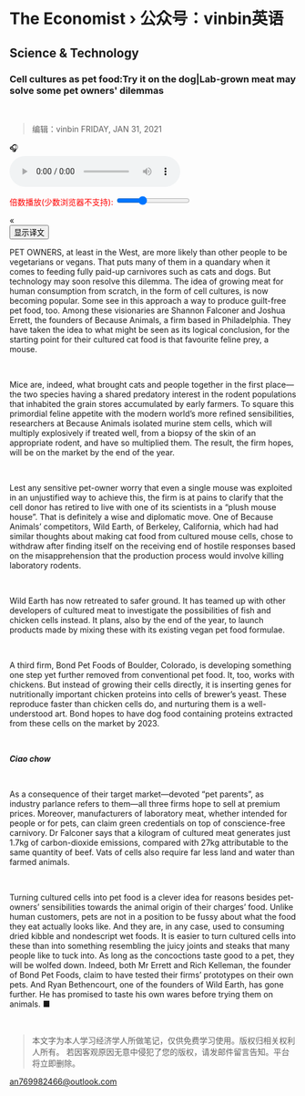 # The Economist › 公众号：vinbin英语

## Science & Technology

### Cell cultures as pet food:Try it on the dog|Lab-grown meat may solve some pet owners' dilemmas
<div id="dv0" style="display:none">实验室培育的肉类也许能解决一些宠物主人的尴尬处境</div><br/>

> 编辑：vinbin FRIDAY, JAN 31, 2021

<link rel="stylesheet" href="float.css">

<div class="fix-box" id="Moveout"  onmouseover="Moveoutsover()" onmouseout="MoveoutSout()">
<div>🎧</div>
<div class="contenter" id="content">
<audio id="my-audio-stream" controlsList="nodownload fullscreen" oncontextmenu="return false" preload="auto" controls>
<source src="https://res.wx.qq.com/voice/getvoice?mediaid=MzI5MTIxMjM5MV81MDQwMDg4Njc=" type="audio/mpeg" >
您的浏览器不支持 audio 元素。
</audio>
        <p class="controls" style="color:red;">
            <label>倍数播放(少数浏览器不支持): <input type="range" step="0.1" min="0.5" max="2" value="1" id="rateSlider"></label> <span id="rateOutput" aria-live="polite"></span>
        </p>
</div>
</div>

<div class="fix-box2" id="Moveouts"  onmouseover="Moveoutsover()" onmouseout="MoveoutSout()">
<div>«</div>
<div id="contentes"></div> </div>

<div id="readcopy"></div>
<div id="showresult"></div>


<input type="button" value="显示译文" id="btn">


PET OWNERS, at least in the West, are more likely than other people to be vegetarians or vegans. That puts many of them in a quandary when it comes to feeding fully paid-up carnivores such as cats and dogs. But technology may soon resolve this dilemma. The idea of growing meat for human consumption from scratch, in the form of cell cultures, is now becoming popular. Some see in this approach a way to produce guilt-free pet food, too. Among these visionaries are Shannon Falconer and Joshua Errett, the founders of Because Animals, a firm based in Philadelphia. They have taken the idea to what might be seen as its logical conclusion, for the starting point for their cultured cat food is that favourite feline prey, a mouse.

<div id="dv1" style="display:none">待完成</div><br/>

Mice are, indeed, what brought cats and people together in the first place—the two species having a shared predatory interest in the rodent populations that inhabited the grain stores accumulated by early farmers. To square this primordial feline appetite with the modern world’s more refined sensibilities, researchers at Because Animals isolated murine stem cells, which will multiply explosively if treated well, from a biopsy of the skin of an appropriate rodent, and have so multiplied them. The result, the firm hopes, will be on the market by the end of the year.

<div id="dv2" style="display:none">待完成</div><br/>

Lest any sensitive pet-owner worry that even a single mouse was exploited in an unjustified way to achieve this, the firm is at pains to clarify that the cell donor has retired to live with one of its scientists in a “plush mouse house”. That is definitely a wise and diplomatic move. One of Because Animals’ competitors, Wild Earth, of Berkeley, California, which had had similar thoughts about making cat food from cultured mouse cells, chose to withdraw after finding itself on the receiving end of hostile responses based on the misapprehension that the production process would involve killing laboratory rodents.

<div id="dv3" style="display:none">待完成</div><br/>

Wild Earth has now retreated to safer ground. It has teamed up with other developers of cultured meat to investigate the possibilities of fish and chicken cells instead. It plans, also by the end of the year, to launch products made by mixing these with its existing vegan pet food formulae.

<div id="dv4" style="display:none">待完成</div><br/>

A third firm, Bond Pet Foods of Boulder, Colorado, is developing something one step yet further removed from conventional pet food. It, too, works with chickens. But instead of growing their cells directly, it is inserting genes for nutritionally important chicken proteins into cells of brewer’s yeast. These reproduce faster than chicken cells do, and nurturing them is a well-understood art. Bond hopes to have dog food containing proteins extracted from these cells on the market by 2023.

<div id="dv5" style="display:none">待完成</div><br/>

***Ciao chow***
<div id="dv6" style="display:none">待完成</div><br/>

As a consequence of their target market—devoted “pet parents”, as industry parlance refers to them—all three firms hope to sell at premium prices. Moreover, manufacturers of laboratory meat, whether intended for people or for pets, can claim green credentials on top of conscience-free carnivory. Dr Falconer says that a kilogram of cultured meat generates just 1.7kg of carbon-dioxide emissions, compared with 27kg attributable to the same quantity of beef. Vats of cells also require far less land and water than farmed animals.

<div id="dv7" style="display:none">待完成</div><br/>

Turning cultured cells into pet food is a clever idea for reasons besides pet-owners’ sensibilities towards the animal origin of their charges’ food. Unlike human customers, pets are not in a position to be fussy about what the food they eat actually looks like. And they are, in any case, used to consuming dried kibble and nondescript wet foods. It is easier to turn cultured cells into these than into something resembling the juicy joints and steaks that many people like to tuck into. As long as the concoctions taste good to a pet, they will be wolfed down. Indeed, both Mr Errett and Rich Kelleman, the founder of Bond Pet Foods, claim to have tested their firms’ prototypes on their own pets. And Ryan Bethencourt, one of the founders of Wild Earth, has gone further. He has promised to taste his own wares before trying them on animals. ■

<div id="dv8" style="display:none">待完成</div><br/>

   <script src="translatedtext.js"></script>
  <script src='http://yingyujiaoshou.github.io/webdevelop/ap/readcopy.js'></script>
   
 <script src="http://yingyujiaoshou.github.io/webdevelop/ap/copytrans.js"></script>
 <script src="audio.js"></script>

> 本文字为本人学习经济学人所做笔记，仅供免费学习使用。版权归相关权利人所有。 若因客观原因无意中侵犯了您的版权，请发邮件留言告知。平台将立即删除。

<an769982466@outlook.com>
